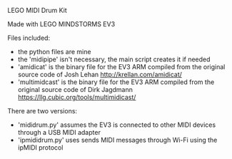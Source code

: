 LEGO MIDI Drum Kit

Made with LEGO MINDSTORMS EV3 

Files included:
- the python files are mine
- the 'midipipe' isn't necessary, the main script creates it if needed
- 'amidicat' is the binary file for the EV3 ARM compiled from the original source code of Josh Lehan http://krellan.com/amidicat/
- 'multimidcast' is the binary file for the EV3 ARM compiled from the original source code of Dirk Jagdmann https://llg.cubic.org/tools/multimidicast/

There are two versions:
- 'mididrum.py' assumes the EV3 is connected to other MIDI devices through a USB MIDI adapter
- 'ipmididrum.py' uses sends MIDI messages through Wi-Fi using the ipMIDI protocol
